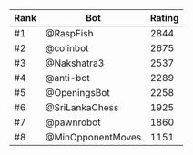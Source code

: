 Rank|Bot|Rating
---|---|---
#1|@RaspFish|2844
#2|@colinbot|2675
#3|@Nakshatra3|2537
#4|@anti-bot|2289
#5|@OpeningsBot|2258
#6|@SriLankaChess|1925
#7|@pawnrobot|1860
#8|@MinOpponentMoves|1151
